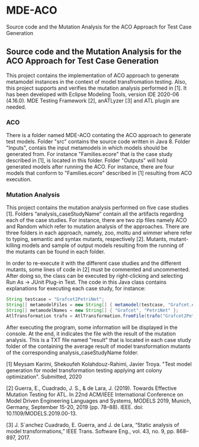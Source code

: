 # MDE-ACO
Source code and the Mutation Analysis for the ACO Approach for Test Case Generation 

## Source code and the Mutation Analysis for the ACO Approach for Test Case Generation 

This project contains the implementation of ACO approach to generate metamodel instances in the context of model transfromation testing. Also, this project supports and verifies the mutation analysis performed in [1]. It has been developed with Eclipse Modeling Tools, version IDE 2020-06 (4.16.0). MDE Testing Framework [2], anATLyzer [3] and ATL plugin are needed.

### ACO
There is a folder named MDE-ACO contating the ACO approach to generate test models. Folder "src" contains the source code written in Java 8. Folder "Inputs", contais the input metamodels in which models should be generated from. For instance "Families.ecore" that is the case study described in [1], is located in this folder. Folder "Outputs" will hold generated models after running the ACO. For instance, there are four models that conform to "Families.ecore" described in [1] resulting from ACO execution.

### Mutation Analysis

This project contains the mutation analysis performed on five case studies [1]. Folders “analysis_caseStudyName” contain all the artifacts regarding each of the case studies. For instance, there are two zip files namely ACO and Random which refer to mutation analysis of the approaches. There are three folders in each approach, namely, zoo, mottu and wimmer where refer to typing, semantic and syntax mutants, respectively [2]. Mutants, mutant-killing models and sample of output models resulting from the running of the mutants can be found in each folder.

In order to re-execute it with the different case studies and the different mutants, some lines of code in [2] must be commented and uncommented. After doing so, the class can be executed by right-clicking and selecting Run As -> JUnit Plug-in Test. The code in this Java class contains explanations for executing each case study, for instance:

```java
String testcase = "Grafcet2PetriNet";
String[] metamodelFiles = new String[] { metamodel(testcase, "Grafcet.ecore"), metamodel(testcase, "PetriNet.ecore") };
String[] metamodelNames = new String[] { "Grafcet", "PetriNet" };	
AtlTransformation trafo = AtlTransformation.fromFile(trafo("Grafcet2PetriNet", "Grafcet2PetriNet.atl"), metamodelFiles, metamodelNames);
```

After executing the program, some information will be displayed in the console. At the end, it indicates the file with the result of the mutation analysis. This is a TXT file named "result" that is located in each case study folder of the containing the average result of model transformation mutants of the corresponding analysis_caseStudyName folder.


[1] Meysam Karimi, Shekoufeh Kolahdouz-Rahimi, Javier Troya. "Test model generation for model transformation testing applying ant colony optimization". Submitted, 2020

[2] Guerra, E., Cuadrado, J. S., & de Lara, J. (2019). Towards Effective Mutation Testing for ATL. In 22nd ACM/IEEE International Conference on Model Driven Engineering Languages and Systems, MODELS 2019, Munich, Germany, September 15-20, 2019 (pp. 78–88). IEEE. doi: 10.1109/MODELS.2019.00-13.

[3] J. S´anchez Cuadrado, E. Guerra, and J. de Lara, “Static analysis of model transformations,” IEEE Trans. Software Eng., vol. 43, no. 9, pp. 868–897, 2017.
